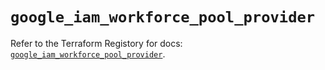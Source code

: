 # `google_iam_workforce_pool_provider`

Refer to the Terraform Registory for docs: [`google_iam_workforce_pool_provider`](https://www.terraform.io/docs/providers/google-beta/r/google_iam_workforce_pool_provider).
